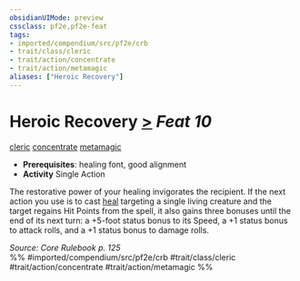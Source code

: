 ```yaml
---
obsidianUIMode: preview
cssclass: pf2e,pf2e-feat
tags:
- imported/compendium/src/pf2e/crb
- trait/class/cleric
- trait/action/concentrate
- trait/action/metamagic
aliases: ["Heroic Recovery"]
---
```

# Heroic Recovery  [>](chapter-9-playing-the-game.md#Actions "Single Action") *Feat 10*  
[cleric](rules/traits/cleric.md)  [concentrate](concentrate.md)  [metamagic](metamagic.md)  

- **Prerequisites**: healing font, good alignment
- **Activity** Single Action

The restorative power of your healing invigorates the recipient. If the next action you use is to cast [heal](../spells/heal.md) targeting a single living creature and the target regains Hit Points from the spell, it also gains three bonuses until the end of its next turn: a +5-foot status bonus to its Speed, a +1 status bonus to attack rolls, and a +1 status bonus to damage rolls.

*Source: Core Rulebook p. 125*  
%% #imported/compendium/src/pf2e/crb #trait/class/cleric #trait/action/concentrate #trait/action/metamagic %%